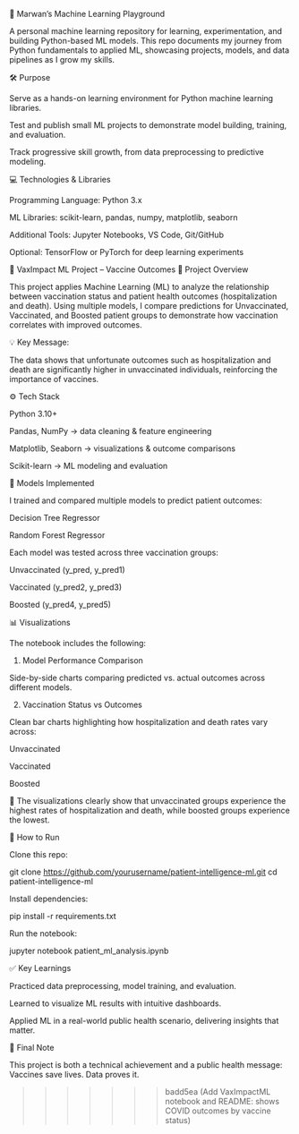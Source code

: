 🤖 Marwan’s Machine Learning Playground

A personal machine learning repository for learning, experimentation, and building Python-based ML models. This repo documents my journey from Python fundamentals to applied ML, showcasing projects, models, and data pipelines as I grow my skills.

🛠️ Purpose

Serve as a hands-on learning environment for Python machine learning libraries.

Test and publish small ML projects to demonstrate model building, training, and evaluation.

Track progressive skill growth, from data preprocessing to predictive modeling.

💻 Technologies & Libraries

Programming Language: Python 3.x

ML Libraries: scikit-learn, pandas, numpy, matplotlib, seaborn

Additional Tools: Jupyter Notebooks, VS Code, Git/GitHub

Optional: TensorFlow or PyTorch for deep learning experiments

🧠 VaxImpact ML Project – Vaccine Outcomes
📌 Project Overview

This project applies Machine Learning (ML) to analyze the relationship between vaccination status and patient health outcomes (hospitalization and death).
Using multiple models, I compare predictions for Unvaccinated, Vaccinated, and Boosted patient groups to demonstrate how vaccination correlates with improved outcomes.

💡 Key Message:

The data shows that unfortunate outcomes such as hospitalization and death are significantly higher in unvaccinated individuals, reinforcing the importance of vaccines.

⚙️ Tech Stack

Python 3.10+

Pandas, NumPy → data cleaning & feature engineering

Matplotlib, Seaborn → visualizations & outcome comparisons

Scikit-learn → ML modeling and evaluation

🧪 Models Implemented

I trained and compared multiple models to predict patient outcomes:

Decision Tree Regressor

Random Forest Regressor

Each model was tested across three vaccination groups:

Unvaccinated (y_pred, y_pred1)

Vaccinated (y_pred2, y_pred3)

Boosted (y_pred4, y_pred5)

📊 Visualizations

The notebook includes the following:

1. Model Performance Comparison

Side-by-side charts comparing predicted vs. actual outcomes across different models.

2. Vaccination Status vs Outcomes

Clean bar charts highlighting how hospitalization and death rates vary across:

Unvaccinated

Vaccinated

Boosted

📌 The visualizations clearly show that unvaccinated groups experience the highest rates of hospitalization and death, while boosted groups experience the lowest.

🚀 How to Run

Clone this repo:

git clone https://github.com/yourusername/patient-intelligence-ml.git
cd patient-intelligence-ml


Install dependencies:

pip install -r requirements.txt


Run the notebook:

jupyter notebook patient_ml_analysis.ipynb

✅ Key Learnings

Practiced data preprocessing, model training, and evaluation.

Learned to visualize ML results with intuitive dashboards.

Applied ML in a real-world public health scenario, delivering insights that matter.

📢 Final Note

This project is both a technical achievement and a public health message:
Vaccines save lives. Data proves it.
>>>>>>> badd5ea (Add VaxImpactML notebook and README: shows COVID outcomes by vaccine status)
